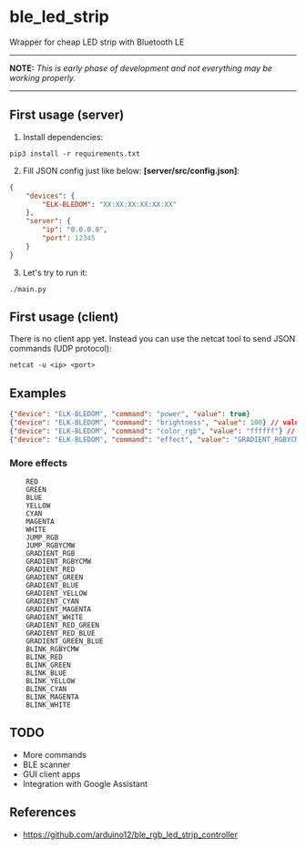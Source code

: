 # ble_led_strip
Wrapper for cheap LED strip with Bluetooth LE

---
**NOTE:** *This is early phase of development and not everything may be working properly.*

---
## First usage (server)
1. Install dependencies:
```shell
pip3 install -r requirements.txt
```
2. Fill JSON config just like below: **[server/src/config.json]**:
```json
{
    "devices": {
        "ELK-BLEDOM": "XX:XX:XX:XX:XX:XX"
    },
    "server": {
        "ip": "0.0.0.0",
        "port": 12345
    }
}
```
3. Let's try to run it:
```shell
./main.py
```

## First usage (client)
There is no client app yet. Instead you can use the netcat tool to send JSON commands (UDP protocol):
```shell
netcat -u <ip> <port>
```

## Examples
```json
{"device": "ELK-BLEDOM", "command": "power", "value": true}
{"device": "ELK-BLEDOM", "command": "brightness", "value": 100} // values: <0-100>
{"device": "ELK-BLEDOM", "command": "color_rgb", "value": "ffffff"} // values: rrggbb
{"device": "ELK-BLEDOM", "command": "effect", "value": "GRADIENT_RGBYCMW"} // values: the list below
```

### More effects
```
    RED                
    GREEN              
    BLUE               
    YELLOW             
    CYAN               
    MAGENTA            
    WHITE              
    JUMP_RGB           
    JUMP_RGBYCMW       
    GRADIENT_RGB       
    GRADIENT_RGBYCMW   
    GRADIENT_RED       
    GRADIENT_GREEN     
    GRADIENT_BLUE      
    GRADIENT_YELLOW    
    GRADIENT_CYAN      
    GRADIENT_MAGENTA   
    GRADIENT_WHITE     
    GRADIENT_RED_GREEN 
    GRADIENT_RED_BLUE  
    GRADIENT_GREEN_BLUE
    BLINK_RGBYCMW      
    BLINK_RED          
    BLINK_GREEN        
    BLINK_BLUE         
    BLINK_YELLOW       
    BLINK_CYAN         
    BLINK_MAGENTA      
    BLINK_WHITE        
```

## TODO
- More commands
- BLE scanner
- GUI client apps
- Integration with Google Assistant

## References
- https://github.com/arduino12/ble_rgb_led_strip_controller
